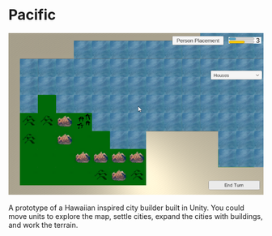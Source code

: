 # Pacific

![alt text](Unity_ptQ9bhObtE.png)


A prototype of a Hawaiian inspired city builder built in Unity. You could move units to explore the map, settle cities, expand the cities with buildings, and work the terrain.
